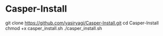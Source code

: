 # Casper-Install


git clone https://github.com/yasiryagi/Casper-Install.git
cd Casper-Install
chmod +x casper_install.sh
./casper_install.sh
